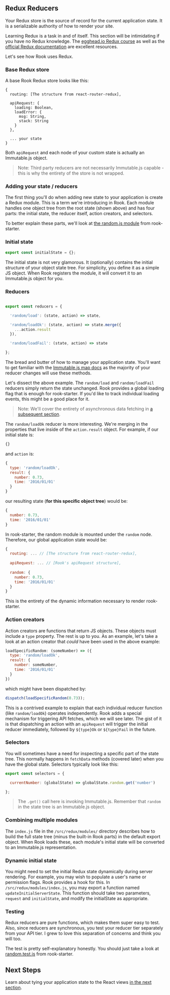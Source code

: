 ## Redux Reducers

Your Redux store is the source of record for the current application state. It is a serializable authority of how to render your site.

Learning Redux is a task in and of itself. This section will be intimidating if you have no Redux knowledge. The [egghead.io Redux course](https://egghead.io/series/getting-started-with-redux) as well as the [official Redux documentation](http://redux.js.org/) are excellent resources. 

Let's see how Rook uses Redux.

### Base Redux store

A base Rook Redux store looks like this:

```
{
  routing: [The structure from react-router-redux],
  
  apiRequest: {
    loading: Boolean,
    loadError: {
      msg: String,
      stack: String
    }
  },
  
  ... your state
}
```

Both `apiRequest` and each node of your custom state is actually an Immutable.js object. 

> Note: Third party reducers are not necessarily Immutable.js capable - this is why the entirety of the store is not wrapped.

### Adding your state / reducers

The first thing you'll do when adding new state to your application is create a Redux module. This is a term we're introducing in Rook. Each module handles one object tree from the root state (shown above) and has four parts: the initial state, the reducer itself, action creators, and selectors.

To better explain these parts, we'll look at [the random.js module](https://github.com/apazzolini/rook-starter/blob/master/src%2Fredux%2Fmodules%2Frandom.js) from rook-starter.

### Initial state

```js
export const initialState = {};
```

The initial state is not very glamorous. It (optionally) contains the initial structure of your object state tree. For simplicity, you define it as a simple JS object. When Rook registers the module, it will convert it to an Immutable.js object for you.

### Reducers

```js

export const reducers = {

  'random/load': (state, action) => state,

  'random/loadOk': (state, action) => state.merge({
    ...action.result
  }),

  'random/loadFail': (state, action) => state

};
```

The bread and butter of how to manage your application state. You'll want to get familiar with the [Immutable.js map docs](https://facebook.github.io/immutable-js/docs/#/Map) as the majority of your reducer changes will use these methods.

Let's dissect the above example. The `random/load` and `random/loadFail` reducers simply return the state unchanged. Rook provides a global loading flag that is enough for rook-starter. If you'd like to track individual loading events, this might be a good place for it.

> Note: We'll cover the entirety of asynchronous data fetching in [a subsequent section](data-fetching.md).

The `random/loadOk` reducer is more interesting. We're merging in the properties that live inside of the `action.result` object. For example, if our initial state is:

```js
{}
```

and `action` is:

```js
{
  type: 'random/loadOk',
  result: {
    number: 0.73,
    time: '2016/01/01'
  }
}
```

our resulting state (**for this specific object tree**) would be: 

```js
{
  number: 0.73,
  time: '2016/01/01'
}
```

In rook-starter, the random module is mounted under the `random` node. Therefore, our global application state would be:

```js
{
  routing: ... // [The structure from react-router-redux],
  
  apiRequest: ... // [Rook's apiRequest structure],
  
  random: {
    number: 0.73,
    time: '2016/01/01'
  }
}
```

This is the entirety of the dynamic information necessary to render rook-starter.

### Action creators

Action creators are functions that return JS objects. These objects must include a `type` property. The rest is up to you. As an example, let's take a look at an action creator that *could* have been used in the above example:

```js
loadSpecificRandom: (someNumber) => ({
  type: 'random/loadOk',
  result: {
    number: someNumber,
    time: '2016/01/01'
  }
})
```

which might have been dispatched by:

```js
dispatch(loadSpecificRandom(0.73));
```

This is a contrived example to explain that each individual reducer function (like `random/loadOk`) operates independently. Rook adds a special mechanism for triggering API fetches, which we will see later. The gist of it is that dispatching an action with an `apiRequest` will trigger the initial reducer immediately, followed by `${type}Ok` or `${type}Fail` in the future.

### Selectors

You will sometimes have a need for inspecting a specific part of the state tree. This normally happens in `fetchData` methods (covered later) when you have the global state. Selectors typically look like this:

```js
export const selectors = {

  currentNumber: (globalState) => globalState.random.get('number')

};
```

> The `.get()` call here is invoking Immutable.js. Remember that `random` in the state tree is an Immutable.js object.

### Combining multiple modules

The `index.js` file in the `/src/redux/modules/` directory describes how to build the full state tree (minus the built-in Rook parts) in the default export object. When Rook loads these, each module's initial state will be converted to an Immutable.js representation.

### Dynamic initial state

You might need to set the initial Redux state dynamically during server rendering. For example, you may wish to populate a user's name or permission flags. Rook provides a hook for this. In `/src/redux/modules/index.js`, you may export a function named `updateInitialServerState`. This function should take two parameters, `request` and `initialState`, and modify the initialState as appropriate.

### Testing

Redux reducers are pure functions, which makes them super easy to test. Also, since reducers are synchronous, you test your reducer tier separately from your API tier. I grew to love this separation of concerns and think you will too.

The test is pretty self-explanatory honestly. You should just take a look at [random.test.js](https://github.com/apazzolini/rook-starter/blob/master/src%2Fredux%2F__tests__%2Frandom.test.js) from rook-starter.

## Next Steps

Learn about tying your application state to the React views [in the next section](react-views.md).